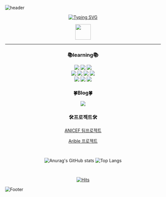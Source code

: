 <!-- 헤더 -->

![header](https://capsule-render.vercel.app/api?text=KaengEE&fontColor=fff&fontAlign=80&animation=fadeIn&type=waving&color=8041D9&height=150&section=header)

<!-- 타이핑 -->
<div align=center>

[![Typing SVG](https://readme-typing-svg.demolab.com?font=Fira+Code&size=30&pause=1000&color=8041D9&center=true&vCenter=true&width=435&lines=Hi%F0%9F%96%90+I'm+kaengEE%F0%9F%90%A3)](https://git.io/typing-svg)

</div>
<!-- 이미지 -->
<div align=center><img src=https://cdn3.emoji.gg/emojis/1412-typingcat.gif width="50" height="50"></div>

---

<!-- 기술스택 -->
<div align=center><h3>📚learning📚</h3></div>
<div align=center>
   <img src="https://img.shields.io/badge/HTML5-E34F26?style=flat&logo=html5&logoColor=white">
   <img src="https://img.shields.io/badge/CSS3-1572B6?style=flat&logo=CSS3&logoColor=white">
   <img src="https://img.shields.io/badge/Bootstrap-7952B3?style=flat&logo=Bootstrap&logoColor=white">
   <br>
   <img src="https://img.shields.io/badge/GitHub-181717?style=flat&logo=GitHub&logoColor=white">
   <img src="https://img.shields.io/badge/VScode-007ACC?style=flat&logo=visualstudiocode&logoColor=white">
   <img src="https://img.shields.io/badge/oracle-F80000?style=flat&logo=oracle&logoColor=white">
   <img src="https://img.shields.io/badge/MySQL-4479A1?style=flat&logo=MySQL&logoColor=white">
   <br>
   <img src="https://img.shields.io/badge/javascript-F7DF1E?style=flat&logo=javascript&logoColor=white">
   <img src="https://img.shields.io/badge/springboot-6DB33F?style=flat&logo=SpringBoot&logoColor=white">
   <img src="https://img.shields.io/badge/React-61DAFB?style=flat&logo=react&logoColor=white">
</div>
<!-- 블로그 -->
<div align=center><h3>🍀Blog🍀</h3></div>

<div align=center>
  <a href="https://blog.naver.com/coding_ori">
    <img src="https://img.shields.io/badge/Blog-03C75A?style=for-the-badge&logo=Naver&logoColor=white"></a>
</div>

<div align=center>
   <h3>🛠프로젝트🛠</h3>
   <a href="https://github.com/anicef/ANICEF_99">ANICEF 팀프로젝트</a>
   
   <a href="https://github.com/KaengEE/Arible-BoardProject">Arible 프로젝트</a>
</div>

<br>
<!-- 깃허브상태 & 자주쓰는 언어 -->
<div align=center>

![Anurag's GitHub stats](https://github-readme-stats.vercel.app/api?username=KaengEE&show_icons=true&theme=radical)
![Top Langs](https://github-readme-stats.vercel.app/api/top-langs/?username=KaengEE&layout=compact&theme=radical)

</div>
<br>
<!-- 방문자수 -->

<div align=center>

[![Hits](https://hits.seeyoufarm.com/api/count/incr/badge.svg?url=https%3A%2F%2Fgithub.com%2FKaengEE%2Fhit-counter&count_bg=%23BE7BFD&title_bg=%23942EFB&icon=&icon_color=%23E7E7E7&title=Welcome&edge_flat=false)](https://hits.seeyoufarm.com)

</div>

![Footer](https://capsule-render.vercel.app/api?type=waving&color=8041D9&height=100&section=footer)
